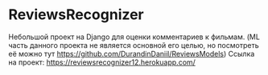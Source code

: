 # ReviewsRecognizer

Небольшой проект на Django для оценки комментариев к фильмам. (ML часть данного проекта не является основной его целью, но посмотреть её можно тут https://github.com/DurandinDaniil/ReviewsModels)
Ссылка на проект: https://reviewsrecognizer12.herokuapp.com/

